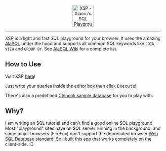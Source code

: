 <p align="center">
  <a href="https://xsp.by.xiaoru.li/">
    <img alt="XSP - Xiaoru's SQL Playground" src="https://xsp.by.xiaoru.li/Logo.svg" height="70" />
  </a>
</p>

---

XSP is a light and fast SQL playground for your browser. It uses the amazing [AlaSQL](https://github.com/agershun/alasql) under the hood and supports all common SQL keywords like `JOIN`, `VIEW` and `GROUP BY`. See [AlaSQL Wiki](https://github.com/agershun/alasql/wiki/SQL%20keywords) for a complete list.

## How to Use

Visit XSP [here](https://xsp.by.xiaoru.li/)!

Just write your queries inside the editor box then click <kbd>Execute</kbd>!

There's also a predefined [Chinook sample database](https://github.com/lerocha/chinook-database) for you to play with.

## Why?

I am writing an SQL tutorial and can't find a good online SQL playground. Most "playground" sites have an SQL server running in the background, and some major browsers (FireFox) don't support the deprecated browser [Web SQL Database](https://en.wikipedia.org/wiki/Web_SQL_Database) standard. So I built this app that works completely on the client-side. :D
